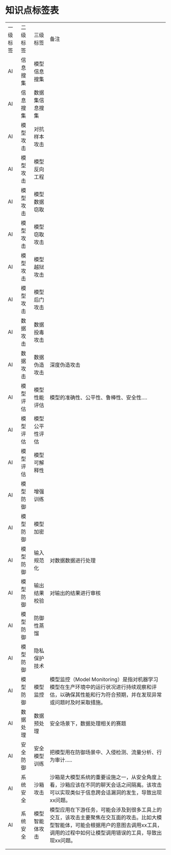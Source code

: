 # 知识点标签表
|     |     |     |     |
| --- | --- | --- | --- |
| 一级标签 | 二级标签 | 三级标签 | 备注  |
| AI  | 信息搜集 | 模型信息搜集 |     |
| AI  | 信息搜集 | 数据集信息搜集 |     |
| AI  | 模型攻击 | 对抗样本攻击 |     |
| AI  | 模型攻击 | 模型反向工程 |     |
| AI  | 模型攻击 | 模型数据窃取 |     |
| AI  | 模型攻击 | 模型窃取攻击 |     |
| AI  | 模型攻击 | 模型越狱攻击 |     |
| AI  | 模型攻击 | 模型后门攻击 |     |
| AI  | 数据攻击 | 数据投毒攻击 |     |
| AI  | 数据攻击 | 数据伪造攻击 | 深度伪造攻击 |
| AI  | 模型评估 | 模型性能评估 | 模型的准确性、公平性、鲁棒性、安全性…. |
| AI  | 模型评估 | 模型公平性评估 |     |
| AI  | 模型评估 | 模型可解释性 |     |
| AI  | 模型防御 | 增强训练 |     |
| AI  | 模型防御 | 模型加密 |     |
| AI  | 模型防御 | 输入规范化 | 对数据数据进行处理 |
| AI  | 模型防御 | 输出结果校验 | 对输出的结果进行审核 |
| AI  | 模型防御 | 防御性蒸馏 |     |
| AI  | 模型防御 | 隐私保护技术 |     |
| AI  | 模型防御 | 模型监控 | 模型监控（Model Monitoring）是指对机器学习模型在生产环境中的运行状况进行持续观察和评估，以确保其性能和行为符合预期，并在发现异常或问题时及时采取措施。 |
| AI  | 数据处理 | 数据预处理 | 安全场景下，数据处理相关的赛题 |
| AI  | 安全防御 | 安全模型训练 | 把模型用在防御场景中、入侵检测、流量分析、行为审计….. |
| AI  | 系统安全 | 沙箱攻击 | 沙箱是大模型系统的重要设施之一，从安全角度上看，沙箱应该在不同的聊天会话之间隔离。该攻击可以实现类似于信息跨会话漏洞的发生，导致出现xx问题。 |
| AI  | 系统安全 | 模型智能体攻击 | 模型应用在下游任务，可能会涉及到很多工具上的交互，该攻击主要聚焦在交互面的攻击。比如大模型智能体，可能会根据用户的意图去调用xx工具，调用的过程中如何让模型调用错误的工具，导致出现xx问题。 |
|     |     |     |     |
|     |     |     |     |